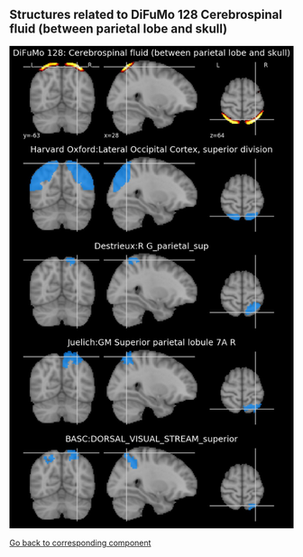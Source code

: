 


## Structures related to DiFuMo 128 Cerebrospinal fluid (between parietal lobe and skull)

![86](86.jpg "Structures related to DiFuMo 128 Cerebrospinal fluid (between parietal lobe and skull)")

[Go back to corresponding component](https://parietal-inria.github.io/DiFuMo/128/html/86.html)